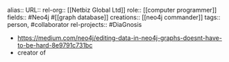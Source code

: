 alias::
URL::
rel-org:: [[Netbiz Global Ltd]] 
role:: [[computer programmer]] 
fields:: #Neo4j #[[graph database]] 
creations:: [[neo4j commander]] 
tags:: person, #collaborator 
rel-projects:: #DiaGnosis 


- https://medium.com/neo4j/editing-data-in-neo4j-graphs-doesnt-have-to-be-hard-8e9791c731bc
- creator of